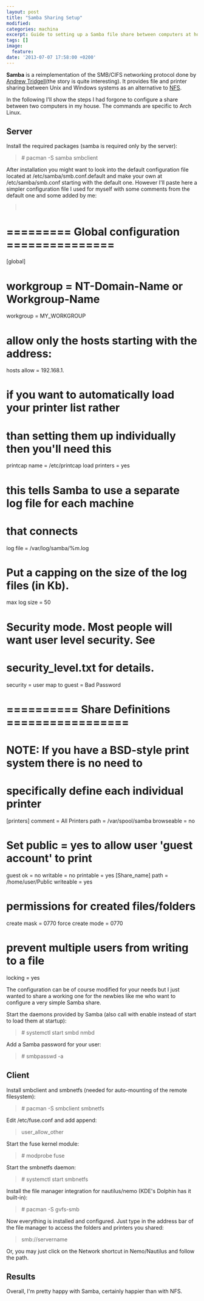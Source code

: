 ```yaml
---
layout: post
title: "Samba Sharing Setup"
modified:
categories: machina
excerpt: Guide to setting up a Samba file share between computers at home
tags: []
image:
  feature:
date: '2013-07-07 17:58:00 +0200'
---
```

**Samba** is a reimplementation of the SMB/CIFS networking protocol done by [Andrew Tridgell](https://en.wikipedia.org/wiki/Andrew_Tridgell)(the story is quite interesting). It provides file and printer sharing between Unix and Windows systems as an alternative to [NFS](https://wiki.archlinux.org/index.php/NFS).

In the following I'll show the steps I had forgone to configure a share between two computers in my house. The commands are specific to Arch Linux.


## Server

Install the required packages (samba is required only by the server):

>\# pacman -S samba smbclient

After installation you might want to look into the default configuration file located at /etc/samba/smb.conf.default and make your own at /etc/samba/smb.conf starting with the default one. However I'll paste here a simpler configuration file I used for myself with some comments from the default one and some added by me:  

><pre>
# ========= Global configuration ===============
[global]
# workgroup = NT-Domain-Name or Workgroup-Name
workgroup = MY_WORKGROUP
# allow only the hosts starting with the address:
hosts allow = 192.168.1.
# if you want to automatically load your printer list rather
# than setting them up individually then you'll need this
printcap name = /etc/printcap
load printers = yes
# this tells Samba to use a separate log file for each machine
# that connects
log file = /var/log/samba/%m.log
# Put a capping on the size of the log files (in Kb).
max log size = 50
# Security mode. Most people will want user level security. See
# security_level.txt for details.
security = user
map to guest = Bad Password
# ========== Share Definitions =================
# NOTE: If you have a BSD-style print system there is no need to
# specifically define each individual printer
[printers]
comment = All Printers
path = /var/spool/samba
browseable = no
# Set public = yes to allow user 'guest account' to print
guest ok = no
writable = no
printable = yes
[Share_name]
path = /home/user/Public
writeable = yes
# permissions for created files/folders
create mask = 0770
force create mode = 0770
# prevent multiple users from writing to a file
locking = yes</pre>


The configuration can be of course modified for your needs but I just wanted to share a working one for the newbies like me who want to configure a very simple Samba share.  

Start the daemons provided by Samba (also call with enable instead of start to load them at startup):

>\# systemctl start smbd nmbd


Add a Samba password for your user:  

>\# smbpasswd -a

## Client
Install smbclient and smbnetfs (needed for auto-mounting of the remote filesystem):

>\# pacman -S smbclient smbnetfs

Edit /etc/fuse.conf and add append:

>user_allow_other


Start the fuse kernel module:

>\# modprobe fuse


Start the smbnetfs daemon:

>\# systemctl start smbnetfs 


Install the file manager integration for nautilus/nemo (KDE's Dolphin has it built-in): 

>\# pacman -S gvfs-smb


Now everything is installed and configured. Just type in the address bar of the file manager to access the folders and printers you shared: 

>smb://servername


Or, you may just click on the Network shortcut in Nemo/Nautilus and follow the path.


## Results 

Overall, I'm pretty happy with Samba, certainly happier than with NFS. 
